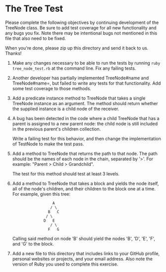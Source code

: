 # The Tree Test

Please complete the following objectives by continuing development of the
TreeNode class. Be sure to add test coverage for all new functionality and
any bugs you fix. Note there may be intentional bugs not mentioned in this
file that also need to be fixed.

When you're done, please zip up this directory and send it back to us. Thanks!

1.  Make any changes necessary to be able to run the tests by running
    `ruby tree_node_test.rb` at the command line. Fix any failing tests.

2.  Another developer has partially implemented TreeNode#name and
    TreeNode#name=, but failed to write any tests for that functionality. Add
    some test coverage to those methods.

3.  Add a predicate instance method to TreeNode that takes a single TreeNode
    instance as an argument. The method should return whether the supplied
    instance is a child node of the receiver.

4.  A bug has been detected in the code where a child TreeNode that has a
    parent is assigned to a new parent node: the child node is still included
    in the previous parent's children collection.

    Write a failing test for this behavior, and then change the implementation
    of TestNode to make the test pass.

5.  Add a method to TreeNode that returns the path to that node. The path should
    be the names of each node in the chain, separated by '>'. For example:
    "Parent > Child > Grandchild".

    The test for this method should test at least 3 levels.

6.  Add a method to TreeNode that takes a block and yields the node itself, all
    of the node's children, and their children to the block one at a time. For 
    example, given this tree:
    
                          A
                         / \
                        B   C
                       / \
                      D   E
                         / \
                        F   G
        
    Calling said method on node 'B' should yield the nodes 'B', 'D', 'E', 'F',
    and 'G' to the block.
    
7.  Add a new file to this directory that includes links to your GitHub
    profile, personal websites or projects, and your email address. Also
    note the version of Ruby you used to complete this exercise.
